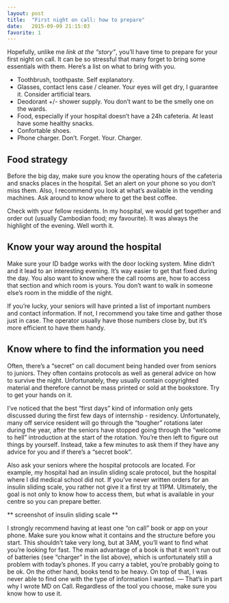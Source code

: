 ```yaml
---
layout: post
title:  "First night on call: how to prepare"
date:   2015-09-09 21:15:03
favorite: 1
---
```


Hopefully, unlike me *link at the “story”*, you’ll have time to prepare for your first night on call. It can be so stressful that many forget to bring some essentials with them. Here’s a list on what to bring with you.

- Toothbrush, toothpaste. Self explanatory.
- Glasses, contact lens case / cleaner. Your eyes will get dry, I guarantee it. Consider artificial tears.
- Deodorant +/- shower supply. You don’t want to be the smelly one on the wards.
- Food, especially if your hospital doesn’t have a 24h cafeteria. At least have some healthy snacks.
- Confortable shoes.
- Phone charger. Don’t. Forget. Your. Charger.

## Food strategy

Before the big day, make sure you know the operating hours of the cafeteria and snacks places in the hospital. Set an alert on your phone so you don’t miss them. Also, I recommend you look at what’s available in the vending machines. Ask around to know where to get the best coffee.

Check with your fellow residents. In my hospital, we would get together and order out (usually Cambodian food; my favourite). It was always the highlight of the evening. Well worth it.

## Know your way around the hospital

Make sure your ID badge works with the door locking system. Mine didn’t and it lead to an interesting evening. It’s way easier to get that fixed during the day. You also want to know where the call rooms are, how to access that section and which room is yours. You don’t want to walk in someone else’s room in the middle of the night.

If you’re lucky, your seniors will have printed a list of important numbers and contact information. If not, I recommend you take time and gather those just in case. The operator usually have those numbers close by, but it’s more efficient to have them handy.

## Know where to find the information you need

Often, there’s a “secret” on call document being handed over from seniors to juniors. They often contains protocols as well as general advice on how to survive the night. Unfortunately, they usually contain copyrighted material and therefore cannot be mass printed or sold at the bookstore. Try to get your hands on it.

I’ve noticed that the best “first days” kind of information only gets discussed during the first few days of internship - residency. Unfortunately, many off service resident will go through the “tougher” rotations later during the year, after the seniors have stopped going through the “welcome to hell” introduction at the start of the rotation. You’re then left to figure out things by yourself. Instead, take a few minutes to ask them if they have any advice for you and if there’s a “secret book”.

Also ask your seniors where the hospital protocols are located. For example, my hospital had an insulin sliding scale protocol, but the hospital where I did medical school did not. If you’ve never written orders for an insulin sliding scale, you rather not give it a first try at 11PM. Ultimately, the goal is not only to know how to access them, but what is available in your centre so you can prepare better.

** screenshot of insulin sliding scale **

I strongly recommend having at least one “on call” book or app on your phone. Make sure you know what it contains and the structure before you start. This shouldn’t take very long, but at 3AM, you’ll want to find what you’re looking for fast. The main advantage of a book is that it won’t run out of batteries (see “charger” in the list above), which is unfortunately still a problem with today’s phones. If you carry a tablet, you’re probably going to be ok. On the other hand, books tend to be heavy. On top of that, I was never able to find one with the type of information I wanted. — That’s in part why I wrote MD on Call. Regardless of the tool you choose, make sure you know how to use it.
